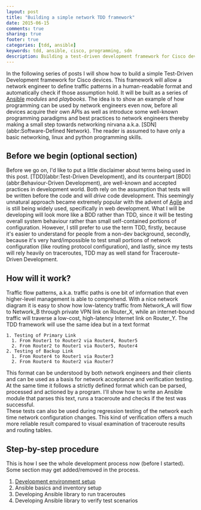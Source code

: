 ```yaml
---
layout: post
title: "Building a simple network TDD framework"
date: 2015-06-15
comments: true
sharing: true
footer: true
categories: [tdd, ansible]
keywords: tdd, ansible, cisco, programming, sdn
description: Building a test-driven development framework for Cisco devices on Ansible with Python.
---
```


In the following series of posts I will show how to build a simple Test-Driven Development framework
for Cisco devices. This framework will allow a network engineer to define traffic patterns in a human-readable format and automatically check if those assumption hold. It will be built as a series of [Ansible][ansible-website] _modules_ and _playbooks_. The idea is to show an example of how programming can be used by network engineers even now, before all devices acquire their own APIs as well as introduce some well-known programming paradigms and best practices to network engineers thereby making a small step towards networking nirvana a.k.a. [SDN](abbr:Software-Defined Network). The reader is assumed to have only a basic networking, linux and python programming skills.

<!--more-->

## Before we begin (optional section)

Before we go on, I'd like to put a little disclaimer about terms being used in this post. [TDD](abbr:Test-Driven Development), and its counterpart [BDD](abbr:Behaviour-Driven Development),
are well-known and accepted practices in development world. Both rely on the assumption that tests will be written
before the code and will _drive_ code development. This seemingly unnatural approach became extremely popular with the advent of [Agile][agile-manifesto] and is still being widely used, specifically in web development. What I will be developing will look more like a BDD rather than TDD, since it will be testing overall system behaviour rather than small self-contained portions of configuration. However, I still prefer to use the term TDD, firstly, because it's easier to understand for people from a non-dev background, secondly, because it's very hard/impossible to test small portions of network configuration (like routing protocol configuration), and lastly, since my tests will rely heavily on traceroutes, TDD may as well stand for Traceroute-Driven Development. 

## How will it work?

Traffic flow patterns, a.k.a. traffic paths is one bit of information that even higher-level management is able to comprehend. With a nice network diagram it is easy to show how low-latency traffic from Network_A will flow to Network_B through private VPN link on Router_X, while an internet-bound traffic will traverse a low-cost, high-latency Internet link on Router_Y. The TDD framework will use the same idea but in a text format

``` text
1. Testing of Primary Link
  1. From Router1 to Router2 via Router4, Router5
  2. From Router2 to Router1 via Router5, Router4
2. Testing of Backup Link
  1. From Router4 to Router1 via Router3
  2. From Router4 to Router2 via Router7
```

This format can be understood by both network engineers and their clients and can be used as a basis for network acceptance and verification testing. At the same time it follows a strictly defined format which can be parsed, processed and actioned by a program. I'll show how to write an Ansible module that parses this text, runs a traceroute and checks if the test was successful.  
These tests can also be used during regression testing of the network each time network configuration changes. This kind of verification offers a much more reliable result compared to visual examination of traceroute results and routing tables.

## Step-by-step procedure  

This is how I see the whole development process now (before I started). Some section may get added/removed in the process.

1. [Development environment setup][dev-env-setup-link]
2. Ansible basics and inventory setup
3. Developing Ansible library to run traceroutes
4. Developing Ansible library to verify test scenarios

[agile-manifesto]: http://agilemanifesto.org/
[ansible-website]: http://docs.ansible.com/list_of_files_modules.html
[dev-env-setup-link]: http://networkop.github.io/blog/2015/06/17/dev-env-setup/
